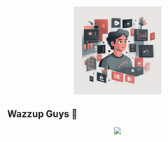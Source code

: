 <div id="header" align="center">
  <img src="https://github.com/Arsen-Kotsba/Arsen-Kotsba/blob/main/Software-Engineer-Surrounded-by-Programming-Icons_4Xahw.png" width="200"/>
</div>

## Wazzup Guys 👋

<div id="header" align="center">
  <img src="https://i.giphy.com/media/v1.Y2lkPTc5MGI3NjExd2x3d211eHJvY21ubjU5d3hwcG41NGZvd29mcml5YjhhbHBtZWNwbSZlcD12MV9pbnRlcm5hbF9naWZfYnlfaWQmY3Q9Zw/CcwLAV11cALh3OuEJ5/giphy.gif" width="100"/>
</div>
<!--
**Arsen-Kotsba/Arsen-Kotsba** is a ✨ _special_ ✨ repository because its `README.md` (this file) appears on your GitHub profile.

Here are some ideas to get you started:

- 🔭 I’m currently working on ...
- 🌱 I’m currently learning ...
- 👯 I’m looking to collaborate on ...
- 🤔 I’m looking for help with ...
- 💬 Ask me about ...
- 📫 How to reach me: ...
- 😄 Pronouns: ...
- ⚡ Fun fact: ...
-->
